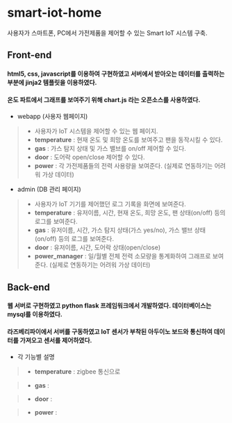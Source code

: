 # smart-iot-home 
 
사용자가 스마트폰, PC에서 가전제품을 제어할 수 있는 Smart IoT 시스템 구축.

## Front-end
#### html5, css, javascript를 이용하여 구현하였고 서버에서 받아오는 데이터를 출력하는 부분에 jinja2 템플릿을 이용하였다. 
#### 온도 파트에서 그래프를 보여주기 위해 chart.js 라는 오픈소스를 사용하였다. 

- webapp (사용자 웹페이지)
>- 사용자가 IoT 시스템을 제어할 수 있는 웹 페이지.
>- **temperature** : 현재 온도 및 희망 온도를 보여주고 팬을 동작시킬 수 있다.
>- **gas** : 가스 탐지 상태 및 가스 밸브를 on/off 제어할 수 있다.
>- **door** : 도어락 open/close 제어할 수 있다.
>- **power** : 각 가전제품들의 전력 사용량을 보여준다. (실제로 연동하기는 어려워 가상 데이터)

- admin (DB 관리 페이지)
>- 사용자가 IoT 기기를 제어했던 로그 기록을 화면에 보여준다. 
>- **temperature** : 유저이름, 시간, 현재 온도, 희망 온도, 팬 상태(on/off) 등의 로그를 보여준다.
>- **gas** : 유저이름, 시간, 가스 탐지 상태(가스 yes/no), 가스 밸브 상태(on/off) 등의 로그를 보여준다.
>- **door** : 유저이름, 시간, 도어락 상태(open/close)
>- **power_manager** : 일/월별 전체 전력 소모량을 통계화하여 그래프로 보여준다.  (실제로 연동하기는 어려워 가상 데이터)



## Back-end
#### 웹 서버로 구현하였고 python flask 프레임워크에서 개발하였다. 데이터베이스는 mysql를 이용하였다. 
#### 라즈베리파이에서 서버를 구동하였고 IoT 센서가 부착된 아두이노 보드와 통신하여 데이터를 가져오고 센서를 제어하였다. 

- 각 기능별 설명
>- **temperature** : zigbee 통신으로 

>- **gas** : 

>- **door** : 

>- **power** :

